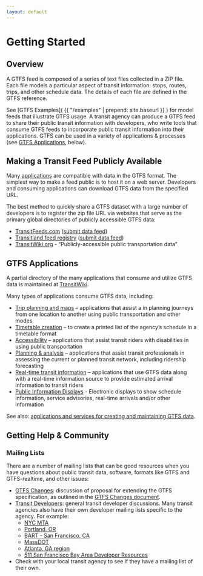 ```yaml
---
layout: default
---
```

# Getting Started

## Overview

A GTFS feed is composed of a series of text files collected in a ZIP file. Each file models a particular aspect of transit information: stops, routes, trips, and other schedule data. The details of each file are defined in the GTFS reference.

See [GTFS Examples]( {{ "/examples" | prepend: site.baseurl }} ) for model feeds that illustrate GTFS usage. A transit agency can produce a GTFS feed to share their public transit information with developers, who write tools that consume GTFS feeds to incorporate public transit information into their applications. GTFS can be used in a variety of applications & processes (see [GTFS Applications](#gtfs-applications), below).

## Making a Transit Feed Publicly Available

Many [applications](#gtfs-applications) are compatible with data in the GTFS format. The simplest way to make a feed public is to host it on a web server. Developers and consuming applications can download GTFS data from the specified URL.

The best method to quickly share a GTFS dataset with a large number of developers is to register the zip file URL via websites that serve as the primary global directories of publicly accessible GTFS data:

* [TransitFeeds.com](https://transitfeeds.com/) ([submit data feed](https://github.com/TransitFeeds/TransitFeeds-Public/issues))
* [Transitland feed registry](https://transit.land/feed-registry/) ([submit data feed](https://transit.land/feed-registry/feeds/new))
* [TransitWiki.org](https://www.transitwiki.org/TransitWiki/index.php/Publicly-accessible_public_transportation_data) - “Publicly-accessible public transportation data”

## GTFS Applications

A partial directory of the many applications that consume and utilize GTFS data is maintained at [TransitWiki](https://www.transitwiki.org/TransitWiki/index.php/Category:GTFS-consuming_applications).

Many types of applications consume GTFS data, including:

* [Trip planning and maps](https://www.transitwiki.org/TransitWiki/index.php/Category:Trip-planning_%26_navigation_applications) – applications that assist a in planning journeys from one location to another using public transportation and other modes
* [Timetable creation](https://www.transitwiki.org/TransitWiki/index.php/Category:Timetable_generation_software) – to create a printed list of the agency’s schedule in a timetable format
* [Accessibility](https://www.transitwiki.org/TransitWiki/index.php/Category:Accessibility_devices_and_applications) – applications that assist transit riders with disabilities in using public transportation
* [Planning & analysis](https://www.transitwiki.org/TransitWiki/index.php/Category:Network_planning_software) – applications that assist transit professionals in assessing the current or planned transit network, including ridership forecasting
* [Real-time transit information](https://www.transitwiki.org/TransitWiki/index.php/Category:Real-time_applications) – applications that use GTFS data along with a real-time information source to provide estimated arrival information to transit riders
* [Public Information Displays](https://www.transitwiki.org/TransitWiki/index.php/Category:Public_information_displays) - Electronic displays to show schedule information, service advisories, real-time arrivals and/or other information

See also: [applications and services for creating and maintaining GTFS data](https://www.transitwiki.org/TransitWiki/index.php/General_Transit_Feed_Specification#Creating_and_Maintaining_a_GTFS_Dataset).

## Getting Help & Community

### Mailing Lists

There are a number of mailing lists that can be good resources when you have questions about public transit data, software, formats like GTFS and GTFS-realtime, and other issues:

* [GTFS Changes](https://groups.google.com/group/gtfs-changes): discussion of proposal for extending the GTFS specification, as outlined in the [GTFS Changes document](https://developers.google.com/transit/gtfs/changes).
* [Transit Developers](https://groups.google.com/group/transit-developers): general transit developer discussions. Many transit agencies also have their own developer mailing lists specific to the agency. For example:
  * [NYC MTA](https://groups.google.com/group/mtadeveloperresources)
  * [Portland, OR](https://groups.google.com/group/transit-developers-pdx)
  * [BART - San Francisco, CA](https://groups.google.com/group/bart-developers)
  * [MassDOT](https://groups.google.com/group/massdotdevelopers)
  * [Atlanta, GA region](https://groups.google.com/forum/#!forum/atl-transit-developers)
  * [511 San Francisco Bay Area Developer Resources](https://groups.google.com/forum/#!forum/511sfbaydeveloperresources)
* Check with your local transit agency to see if they have a mailing list of their own.
